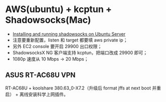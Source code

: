# AWS(ubuntu) + kcptun + Shadowsocks(Mac)

+ [Installing and running shadowsocks on Ubuntu Server](https://gist.github.com/zhiguangwang/7018fbc0a38a5b663868)
+ 注意要重新配置，listen 和 target 都要填 aws private ip；
+ 另外 EC2 console 要开启 29900 出口权限；
+ ShadowsocksX NG 客户端支持 kcptun，把端口改成 29900 即可；
+ 1080p 速度从 10 Mbps -> 20 Mbps；

## ASUS RT-AC68U VPN

RT-AC68U + koolshare 380.63_0-X7.2（升级后 format jffs at next boot 并重启） + 离线安装科学上网插件。

